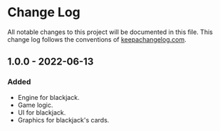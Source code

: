 # Change Log
All notable changes to this project will be documented in this file. This change log follows the conventions of [keepachangelog.com](http://keepachangelog.com/).

## 1.0.0 - 2022-06-13
### Added

- Engine for blackjack.
- Game logic.
- UI for blackjack.
- Graphics for blackjack's cards.

[1.0.0]: https://github.com/your-name/blackjack/compare/1.0.0...HEAD
